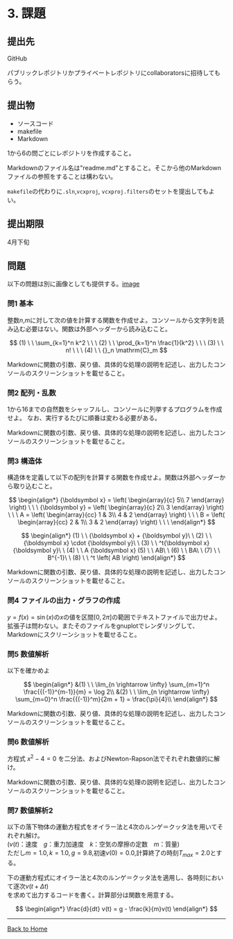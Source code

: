 <!--

This document is written in Markdown.
You can preview on such as VisualStudio Code.
If you want to know more, search with "vscode markdown" or refer to official document https://code.visualstudio.com/Docs/languages/markdown .

-->

# 3. 課題

## 提出先
GitHub

パブリックレポジトリかプライベートレポジトリにcollaboratorsに招待してもらう。

## 提出物
- ソースコード
- makefile
- Markdown

1から6の問ごとにレポジトリを作成すること。

Markdownのファイル名は"readme.md"とすること。そこから他のMarkdownファイルの参照をすることは構わない。

`makefile`の代わりに`.sln`,`vcxproj`, `vcxproj.filters`のセットを提出してもよい。

## 提出期限
4月下旬


## 問題

以下の問題は別に画像としても提供する。[image](./3_Exercise_image.md)

### 問1 基本

整数$n$,$m$に対して次の値を計算する関数を作成せよ。コンソールから文字列を読み込む必要はない。関数は外部ヘッダーから読み込むこと。

$$
(1) \ \  \sum_{k=1}^n k^2 \ \ \ (2) \ \  \prod_{k=1}^n \frac{1}{k^2} \ \ \  (3) \ \ n! \ \ \ (4) \ \  {}_n \mathrm{C}_m
$$

Markdownに関数の引数、戻り値、具体的な処理の説明を記述し、出力したコンソールのスクリーンショットを載せること。

### 問2 配列・乱数

1から16までの自然数をシャッフルし、コンソールに列挙するプログラムを作成せよ。
なお、実行するたびに順番は変わる必要がある。

Markdownに関数の引数、戻り値、具体的な処理の説明を記述し、出力したコンソールのスクリーンショットを載せること。

### 問3 構造体

構造体を定義して以下の配列を計算する関数を作成せよ。関数は外部ヘッダーから取り込むこと。

$$
\begin{align*}
{\boldsymbol x} = \left(
		\begin{array}{c}
			5\\
			7
		\end{array}
	\right)
\ \ \ {\boldsymbol y} = \left(
		\begin{array}{c}
			2\\
			3
		\end{array}
	\right)
\ \ \ A = \left(
		\begin{array}{cc}
			1 & 3\\
			4 & 2
		\end{array}
	\right)
\ \ \ B = \left(
		\begin{array}{cc}
			2 & 1\\
			3 & 2
		\end{array}
	\right)
\ \ \ 
\end{align*}
$$

$$
\begin{align*}
(1) \ \ {\boldsymbol x} + {\boldsymbol y}\ \ (2) \ \ {\boldsymbol x} \cdot {\boldsymbol y}\ \ (3) \ \ ^t{\boldsymbol x} {\boldsymbol y}\ \ (4) \ \ A {\boldsymbol x}
(5) \ \ AB\ \ (6) \ \ BA\ \ (7) \ \ B^{-1}\ \ (8) \ \ ^t \left( AB \right)
\end{align*}
$$

Markdownに関数の引数、戻り値、具体的な処理の説明を記述し、出力したコンソールのスクリーンショットを載せること。

### 問4 ファイルの出力・グラフの作成

$y=f(x) = \sin (x)$の$x$の値を区間$[0, 2 \pi]$の範囲でテキストファイルで出力せよ。拡張子は問わない。またそのファイルをgnuplotでレンダリングして、Markdownにスクリーンショットを載せること。

### 問5 数値解析
以下を確かめよ

$$
\begin{align*}
&(1) \ \ \lim_{n \rightarrow \infty} \sum_{m=1}^n \frac{{(-1)}^{m-1}}{m} = \log 2\\
&(2) \ \ \lim_{n \rightarrow \infty} \sum_{m=0}^n \frac{{(-1)}^m}{2m + 1} = \frac{\pi}{4}\\
\end{align*}
$$

Markdownに関数の引数、戻り値、具体的な処理の説明を記述し、出力したコンソールのスクリーンショットを載せること。

### 問6 数値解析

方程式 $x^2 -4 = 0$ を二分法、およびNewton-Rapson法でそれぞれ数値的に解け。

Markdownに関数の引数、戻り値、具体的な処理の説明を記述し、出力したコンソールのスクリーンショットを載せること。

### 問7 数値解析2

以下の落下物体の運動方程式をオイラー法と4次のルンゲ＝クッタ法を用いてそれぞれ解け。  
$(v(t)\text{：速度　}g\text{：重力加速度　}k\text{：空気の摩擦の定数　}m\text{：質量})$  
ただし$m=1.0,k=1.0,g=9.8,$初速$v(0)=0.0,$計算終了の時刻$T_{max}=2.0$とする。


下の運動方程式にオイラー法と4次のルンゲ＝クッタ法を適用し、各時刻において逐次$v(t+\Delta t)$  
を求めて出力するコードを書く。計算部分は関数を用意する。

$$
\begin{align*}
\frac{d}{dt} v(t) = g - \frac{k}{m}v(t)
\end{align*}
$$

----
[Back to Home](../readme.md)

<!-- Written by Croyfet in 2022-->

